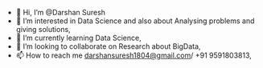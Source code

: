 - 👋 Hi, I’m @Darshan Suresh
- 👀 I’m interested in Data Science and also about Analysing problems and giving solutions,
- 🌱 I’m currently learning Data Science,
- 💞️ I’m looking to collaborate on Research about BigData,
- 📫 How to reach me darshansuresh1804@gmail.com/ +91 9591803813,

<!---
DarshanSuresh/DarshanSuresh is a ✨ special ✨ repository because its `README.md` (this file) appears on your GitHub profile.
You can click the Preview link to take a look at your changes.
--->

